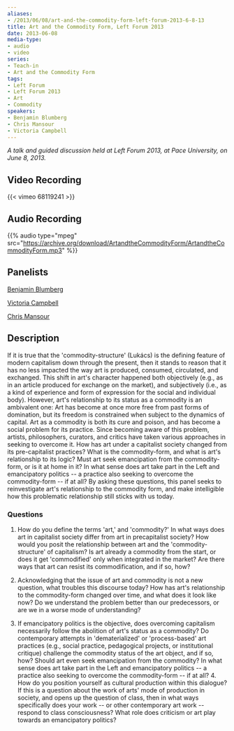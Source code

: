```yaml
---
aliases:
- /2013/06/08/art-and-the-commodity-form-left-forum-2013-6-8-13
title: Art and the Commodity Form, Left Forum 2013
date: 2013-06-08
media-type:
- audio
- video
series:
- Teach-in
- Art and the Commodity Form
tags:
- Left Forum
- Left Forum 2013
- Art
- Commodity
speakers:
- Benjamin Blumberg
- Chris Mansour
- Victoria Campbell
---
```


_A talk and guided discussion held at Left Forum 2013, at Pace University, on June 8, 2013._

## Video Recording

{{< vimeo 68119241 >}}


## Audio Recording

{{% audio type="mpeg" src="https://archive.org/download/ArtandtheCommodityForm/ArtandtheCommodityForm.mp3" %}}


## Panelists
[Benjamin Blumberg](/speakers/ben-blumberg/)

[Victoria Campbell](/speakers/victoria-campbell/)

[Chris Mansour](/speakers/chris-mansour)

## Description
If it is true that the 'commodity-structure' (Lukács) is the defining feature of modern capitalism down through the present, then it stands to reason that it has no less impacted the way art is produced, consumed, circulated, and exchanged. This shift in art's character happened both objectively (e.g., as in an article produced for exchange on the market), and subjectively (i.e., as a kind of experience and form of expression for the social and individual body). However, art's relationship to its status as a commodity is an ambivalent one: Art has become at once more free from past forms of domination, but its freedom is constrained when subject to the dynamics of capital. Art as a commodity is both its cure and poison, and has become a social problem for its practice. Since becoming aware of this problem, artists, philosophers, curators, and critics have taken various approaches in seeking to overcome it. How has art under a capitalist society changed from its pre-capitalist practices? What is the commodity-form, and what is art's relationship to its logic? Must art seek emancipation from the commodity-form, or is it at home in it? In what sense does art take part in the Left and emancipatory politics -- a practice also seeking to overcome the commodity-form -- if at all? By asking these questions, this panel seeks to reinvestigate art's relationship to the commodity form, and make intelligible how this problematic relationship still sticks with us today.

### Questions

1. How do you define the terms 'art,' and 'commodity?' In what ways does art in capitalist society differ from art in precapitalist society? How would you posit the relationship between art and the 'commodity-structure' of capitalism? Is art already a commodity from the start, or does it get 'commodified' only when integrated in the market? Are there ways that art can resist its commodification, and if so, how?

2. Acknowledging that the issue of art and commodity is not a new question, what troubles this discourse today? How has art's relationship to the commodity-form changed over time, and what does it look like now? Do we understand the problem better than our predecessors, or are we in a worse mode of understanding?

3. If emancipatory politics is the objective, does overcoming capitalism necessarily follow the abolition of art's status as a commodity? Do contemporary attempts in 'dematerialized' or 'process-based' art practices (e.g., social practice, pedagogical projects, or institutional critique) challenge the commodity status of the art object, and if so, how? Should art even seek emancipation from the commodity? In what sense does art take part in the Left and emancipatory politics -- a practice also seeking to overcome the commodity-form -- if at all? 4. How do you position yourself as cultural production within this dialogue? If this is a question about the work of arts' mode of production in society, and opens up the question of class, then in what ways specifically does your work -- or other contemporary art work -- respond to class consciousness? What role does criticism or art play towards an emancipatory politics?
